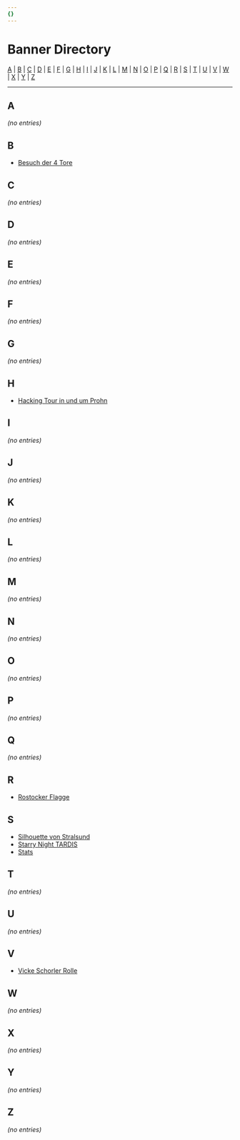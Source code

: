```yaml
---
{}
---
```

# Banner Directory

[A](#a) | [B](#b) | [C](#c) | [D](#d) | [E](#e) | [F](#f) | [G](#g) | [H](#h) | [I](#i) | [J](#j) | [K](#k) | [L](#l) | [M](#m) | [N](#n) | [O](#o) | [P](#p) | [Q](#q) | [R](#r) | [S](#s) | [T](#t) | [U](#u) | [V](#v) | [W](#w) | [X](#x) | [Y](#y) | [Z](#z)


---

## A

_(no entries)_

## B

- [Besuch der 4 Tore](./6_besuch-der-4-tore_2015/)

## C

_(no entries)_

## D

_(no entries)_

## E

_(no entries)_

## F

_(no entries)_

## G

_(no entries)_

## H

- [Hacking Tour in und um Prohn](./3_hacking-tour-in-und-um-prohn_2015/)

## I

_(no entries)_

## J

_(no entries)_

## K

_(no entries)_

## L

_(no entries)_

## M

_(no entries)_

## N

_(no entries)_

## O

_(no entries)_

## P

_(no entries)_

## Q

_(no entries)_

## R

- [Rostocker Flagge](./1_rostocker-flagge_2015/)

## S

- [Silhouette von Stralsund](./5_silhouette-von-stralsund_2015/)
- [Starry Night TARDIS](./4_starry-night-tardis_2015/)
- [Stats](./stats/)

## T

_(no entries)_

## U

_(no entries)_

## V

- [Vicke Schorler Rolle](./2_vicke-schorler-rolle_2015/)

## W

_(no entries)_

## X

_(no entries)_

## Y

_(no entries)_

## Z

_(no entries)_
